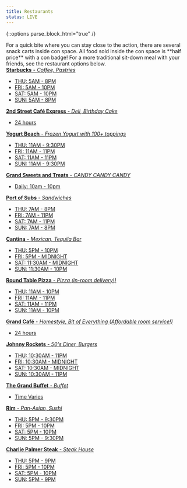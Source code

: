 ```yaml
---
title: Restaurants
status: LIVE
---
```


{::options parse_block_html="true" /}
<div id="con-space-food">
  For a quick bite where you can stay close to the action, there are several snack carts inside con space. All food sold inside the con space is **half price** with a con badge! For a more traditional sit-down meal with your friends, see the restaurant options below.
</div>

<div id="restaurant-cards">

<a href="https://www.grandsierraresort.com/dining-and-lounges/starbucks" target="_blank" title="Starbucks" style="background-image:url(https://www.grandsierraresort.com/images/starbucks_grand-sierra-resort_640x360.jpg);">
<strong>Starbucks</strong> - <em>Coffee, Pastries</em>
<ul>
<li>THU: 5AM - 8PM</li>
<li>FRI: 5AM - 10PM</li>
<li>SAT: 5AM - 10PM</li>
<li>SUN: 5AM - 8PM</li>
</ul>
</a>

<a href="https://www.grandsierraresort.com/dining-and-lounges/2nd-street-cafe-express" target="_blank" title="2nd Street Café Express" style="background-image:url(https://www.grandsierraresort.com/images/Grand_Sierra_Resort_2nd_Street_Express_640x360.jpg);">
<strong>2nd Street Café Express</strong> - <em>Deli, Birthday Cake</em>
<ul>
<li>24 hours</li>
</ul>
</a>


<a href="https://www.grandsierraresort.com/dining-and-lounges/yogurt-beach" target="_blank" title="Yogurt Beach" style="background-image:url(https://www.grandsierraresort.com/images/Grand_Sierra_Resort_Yogurt_Beach_640x360.jpg);">
<strong>Yogurt Beach</strong> - <em>Frozen Yogurt with 100+ toppings</em>
<ul>
<li>THU: 11AM - 9:30PM</li>
<li>FRI: 11AM - 11PM</li>
<li>SAT: 11AM - 11PM</li>
<li>SUN: 11AM - 9:30PM</li>
</ul>
</a>


<a href="https://www.grandsierraresort.com/retail-shopping/grand-sweets-and-treats" target="_blank" title="Grand Sweets and Treats" style="background-image:url(https://www.goblfc.org/wp-content/uploads/grand-sweet-and-treats.jpg);">
<strong>Grand Sweets and Treats</strong> - <em>CANDY CANDY CANDY</em>
<ul>
<li>Daily:  10am - 10pm</li>
</ul>
</a>

<a href="https://www.grandsierraresort.com/dining-and-lounges/port-of-subs" target="_blank" title="Port of Subs" style="background-image:url(https://www.grandsierraresort.com/images/Port_of_Subs_640x360.jpg);">
<strong>Port of Subs</strong> - <em>Sandwiches</em>
<ul>
<li>THU: 7AM - 8PM</li>
<li>FRI: 7AM - 11PM</li>
<li>SAT: 7AM - 11PM</li>
<li>SUN: 7AM - 8PM</li>
</ul>
</a>


<a href="https://www.grandsierraresort.com/dining-and-lounges/cantina" target="_blank" title="Cantina" style="background-image:url(https://www.grandsierraresort.com/images/Grand-Sierra-Resort_Cantina_Mexican-Restaurant_Entrance_640x360.jpg);">
<strong>Cantina</strong> - <em>Mexican, Tequila Bar</em>
<ul>
<li>THU: 5PM - 10PM</li>
<li>FRI: 5PM - MIDNIGHT</li>
<li>SAT: 11:30AM - MIDNIGHT</li>
<li>SUN: 11:30AM - 10PM</li>
</ul>
</a>


<a href="https://www.grandsierraresort.com/dining-and-lounges/round-table-pizza" target="_blank" title="Round Table Pizza" style="background-image:url(https://www.grandsierraresort.com/images/Round_Table_Pizza_640x360.jpg);">
<strong>Round Table Pizza</strong> - <em>Pizza (in-room delivery!)</em>
<ul>
<li>THU: 11AM - 10PM</li>
<li>FRI: 11AM - 11PM</li>
<li>SAT: 11AM - 11PM</li>
<li>SUN: 11AM - 10PM </li>
</ul>
</a>


<a href="https://www.grandsierraresort.com/dining-and-lounges/grand-cafe" target="_blank" title="Grand Café" style="background-image:url(https://www.grandsierraresort.com/images/Grand-Cafe_Grand-Sierra-Resort_640x360.jpg);">
<strong>Grand Café</strong> - <em>Homestyle, Bit of Everything (Affordable room service!)</em>
<ul>
<li>24 hours</li>
</ul>
</a>


<a href="https://www.grandsierraresort.com/dining-and-lounges/johnny-rockets" target="_blank" title="Johnny Rockets" style="background-image:url(https://www.grandsierraresort.com/images/Johnny_Rockets_640x360.jpg);">
<strong>Johnny Rockets</strong> - <em>50's Diner, Burgers</em>
<ul>
<li>THU: 10:30AM - 11PM</li>
<li>FRI: 10:30AM - MIDNIGHT</li>
<li>SAT: 10:30AM - MIDNIGHT</li>
<li>SUN: 10:30AM - 11PM</li>
</ul>
</a>


<a href="https://www.grandsierraresort.com/dining-and-lounges/the-grand-buffet" target="_blank" title="The Grand Buffet" style="background-image:url(https://www.grandsierraresort.com/images/The-Grand-Buffet-at-Grand-Sierra-Resort_640x360.jpg);">
<strong>The Grand Buffet</strong> - <em>Buffet</em>
<ul>
<li>Time Varies</li>
</ul>
</a>

<!--
<a href="https://www.grandsierraresort.com/dining-and-lounges/briscola" target="_blank" title="Briscola" style="background-image:url(/wp-content/uploads/Delicious-meal-served-in-Briscola-at-Grand-Sierra-Resort_640x360.jpg);">
<strong>Briscola</strong> - <em>Italian Fusion, Lighter Portions</em>
<ul>
<li>THU: 5:30PM - 9PM</li>
<li>FRI: 5:30PM - 10PM</li>
<li>SAT: 5:30PM - 10PM</li>
<li>SUN: CLOSED</li>
</ul>
</a>
-->


<a href="https://www.grandsierraresort.com/dining-and-lounges/rim" target="_blank" title="Rim" style="background-image:url(https://www.grandsierraresort.com/images/Grand-Sierra-Resort_Asian-Restaurant-sushi_Rim_640x360.jpg);">
<strong>Rim</strong> - <em>Pan-Asian, Sushi</em>
<ul>
<li>THU: 5PM - 9:30PM</li>
<li>FRI: 5PM - 10PM</li>
<li>SAT: 5PM - 10PM</li>
<li>SUN: 5PM - 9:30PM</li>
</ul>
</a>


<a href="https://www.grandsierraresort.com/dining-and-lounges/charlie-palmer-steak" target="_blank" title="Charlie Palmer Steak" style="background-image:url(https://www.grandsierraresort.com/images/charlie-palmer-steak-at-Grand-Sierra-Resort_steak_640x360.jpg);">
<strong>Charlie Palmer Steak</strong> - <em>Steak House</em>
<ul>
<li>THU: 5PM - 9PM</li>
<li>FRI: 5PM - 10PM</li>
<li>SAT: 5PM - 10PM</li>
<li>SUN: 5PM - 9PM</li>
</ul>
</a>


<div class="clear">
</div>

